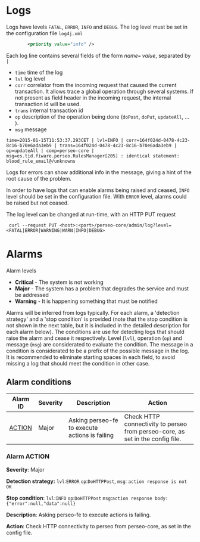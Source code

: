 # Logs

Logs have levels `FATAL`, `ERROR`, `INFO` and `DEBUG`. The log level must be set in the configuration file `log4j.xml`

```xml
		<priority value="info" />
```

Each log line contains several fields of the form *name*`=` *value*, separated by `|`
* `time` time of the log
* `lvl` log level
* `corr` correlator from the incoming request that caused the current transaction. It allows trace a global operation through several systems. If not present as field header in the incoming request, the internal transaction id will be used.
* `trans` internal transaction id
* `op`  description of the operation being done (`doPost`, `doPut`, `updateAll`, ... ).
* `msg` message

```
time=2015-01-15T11:53:37.293CET | lvl=INFO | corr=164f024d-0478-4c23-8c16-b70e6ada3eb9 | trans=164f024d-0478-4c23-8c16-b70e6ada3eb9 | op=updateAll | comp=perseo-core | msg=es.tid.fiware.perseo.RulesManager[205] : identical statement: blood_rule_email@/unknowns
```

Logs for errors can show additional info in the message, giving a hint of the root cause of the problem.

 In order to have logs that can enable alarms being raised and ceased, `INFO` level should be set in the configuration file.
With `ERROR` level, alarms could be raised but not ceased.

The log level can be changed at run-time, with an HTTP PUT request

```
 curl --request PUT <host>:<port>/perseo-core/admin/log?level=<FATAL|ERROR|WARNING|WARN|INFO|DEBUG>
 ```

# Alarms

Alarm levels

* **Critical** - The system is not working
* **Major** - The system has a problem that degrades the service and must be addressed
* **Warning** - It is happening something that must be notified

Alarms will be inferred from logs typically. For each alarm, a 'detection strategy' and a 'stop condition' is provided (note that the stop condition is not shown in the next table, but it is included in the detailed description for each alarm below). The conditions are use for detecting logs that should raise the alarm and cease it respectively. Level (`lvl`), operation  (`op`) and message (`msg`) are considerated to evaluate the condition. The message in a condition is considerated to be a prefix of the possible message in the log. It is  recommended to  eliminate starting spaces in each field, to avoid missing a log that should meet the condition in other case.

## Alarm conditions

Alarm ID | Severity | Description | Action
---|---|---|---|
[ACTION](#action)|Major|Asking perseo-fe to execute actions is failing |Check HTTP connectivity to perseo from perseo-core, as set in the config file.

<a name="action"></a>
### Alarm ACTION

**Severity**: Major

**Detection strategy:** `lvl`:`ERROR` `op`:`DoHTTPPost`, `msg`: `action response is not OK`

**Stop condition**: `lvl`:`INFO` `op`:`DoHTTPPost` `msg`:`action response body: {"error":null,"data":null}`

**Description**: Asking perseo-fe to execute actions is failing.

**Action**: Check HTTP connectivity to perseo from perseo-core, as set in the config file.
